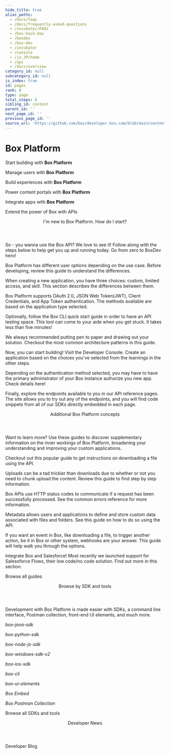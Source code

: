 ```yaml
---
hide_title: true
alias_paths:
  - /docs/faqs
  - /docs/frequently-asked-questions
  - /incubator/FAQs
  - /box-hack-day
  - /boxdev
  - /box-dev
  - /incubator
  - /console
  - /ja_JP/home
  - /api
  - /docs/overview
category_id: null
subcategory_id: null
is_index: true
id: pages
rank: 0
type: page
total_steps: 0
sibling_id: content
parent_id: ''
next_page_id: ''
previous_page_id: ''
source_url: 'https://github.com/box/developer.box.com/blob/main/content/pages/index.md'
---
```

# Box Platform

<Banner>

<BannerTitle>

Start building with **Box Platform**

</BannerTitle>

<BannerTitle>

Manage users with **Box Platform**

</BannerTitle>

<BannerTitle>

Build experiences with **Box Platform**

</BannerTitle>

<BannerTitle>

Power content portals with **Box Platform**

</BannerTitle>

<BannerTitle>

Integrate apps with **Box Platform**

</BannerTitle>

Extend the power of Box with APIs

</Banner>

<!-- <Centered wide>

<Header to='/guides' centered>

Guides

</Header>

<GuidesList>

Get started, learn tips and tricks, and discover how to use the Box
Platform API with our comprehensive guides. Here are six of the most used
guides to get you started.

<GuideList href='/guides/authentication/'>

Authentication

</GuideList>

<GuideList href='/guides/cli/quick-start/'>

CLI Quick Start

</GuideList>

<GuideList href='/guides/tooling/postman/quick-start/'>

Postman Quick Start

</GuideList>

<GuideList href='/guides/api-calls/permissions-and-errors/common-errors/'>

Common Errors

</GuideList>

<GuideList href='/guides/api-calls/pagination/offset-based/'>

API Pagination

</GuideList>

<GuideList href='/guides/embed/ui-elements/'>

UI Elements

</GuideList>

</GuidesList>

<More to='/guides' right>

More Guides

</More>

</Centered>

 -->

<Centered wide>

<Header to='/' centered>

I'm new to Box Platform. How do I start?

</Header>

So - you wanna use the Box API? We love to see it!
Follow along with the steps below to help get you up and running today.
Go from zero to BoxDev hero!

<TileGrid>

<Tile title="1. Explore user types" href="/guides/getting-started/user-types/">

Box Platform has different user options depending on the use case.
Before developing, review this guide to understand the differences.

</Tile>

<Tile title="2. Understand application types" href="/guides/applications/select/">

When creating a new application, you have three choices: custom, limited
access, and skill. This section describes the differences between them.

</Tile>

<Tile title="3. Learn authentication methods" href="/guides/authentication/select/">

Box Platform supports OAuth 2.0, JSON Web Token(JWT), Client
Credentials, and App Token authentication. The methods available are
based on the application type selected.

</Tile>

<Tile title="4. Setup the Box CLI" href="/guides/cli/quick-start/">

Optionally, follow the Box CLI quick start
guide in order to have an API testing space. This tool can come to your
aide when you get stuck. It takes less than five minutes!

</Tile>

<Tile title="5. Create an architecture pattern" href="/guides/getting-started/architecture-patterns/">

We always recommended putting pen to paper and drawing out your solution.
Checkout the most common architecture patterns in this guide.

</Tile>

<Tile title="6. Create the application" href="https://app.box.com/developers/console">

Now, you can start building! Visit the Developer Console. Create an
application based on the choices
you've selected from the learnings in the other steps.

</Tile>

<Tile title="7. Authorize the application" href="/guides/authorization/">

Depending on the authentication method selected, you may have to
have the primary administrator of your Box instance authorize
you new app. Check details here!

</Tile>

<Tile title="8. Start coding" href="/reference/">

Finally, explore the endpoints available to you in our API reference
pages. The site allows you to try out any of the endpoints, and you will
find code snippets from all of our SDKs directly embedded
in each page.

</Tile>

</TileGrid>

</Centered>

<Centered wide>

<FeaturedBoard type="community" >

</FeaturedBoard>

</Centered>

<Centered wide>

<Header to='/' centered>

Additional Box Platform concepts

</Header>

Want to learn more?
Use these guides to discover supplementary information on the inner
workings of Box Platform, broadening your understanding and improving
your custom applications.

<TileSlider>

<Tile type="guide" title="Downloads" href="/guides/downloads/">

Checkout out this popular guide to get instructions
on downloading a file using the API.

</Tile>

<Tile type="guide" title="Uploads" href="/guides/uploads/">

Uploads can be a tad trickier than downloads due to
whether or not you need to chunk upload the content.
Review this guide to find step by step information.

</Tile>

<Tile type="guide" title="Common Errors" href="/guides/api-calls/permissions-and-errors/common-errors/">

Box APIs use HTTP status codes to communicate
if a request has been successfully processed.
See the common errors reference for more information.

</Tile>

<Tile type="guide" title="Metadata" href="/guides/metadata/">

Metadata allows users and applications to define and store custom data
associated with files and folders. See this guide on how to do so using
the API.

</Tile>

<Tile type="guide" title="Webhooks" href="/guides/webhooks/">

If you want an event in Box, like downloading a file, to trigger another
action, be it in Box or other system, webhooks are your answer.
This guide will help walk you through the options.

</Tile>

<Tile type="guide" title="Saleforce" href="/guides/tooling/salesforce-toolkit/">

Integrate Box and Salesforce! Most
recently we launched support for Salesoforce Flows, their low code/no code
solution. Find out more in this section.

</Tile>

</TileSlider>

<More to='/guides/' center>

Browse all guides

</More>

</Centered>

<!-- <Dark>

<Centered wide>

<Header to='/sdks-and-tools' centered>

SDKS & Tools

</Header>

<SDKS>

Development with Box Platform is made easier with SDKs for your
programming language, a command line interface, front-end UI elements,
and much more.

<SDK language='python' href='https://github.com/box/box-python-sdk'>

Python SDK

</SDK>

<SDK language='java' href='https://github.com/box/box-java-sdk'>

Java SDK

</SDK>

<SDK language='node' href='https://github.com/box/box-node-sdk'>

Node SDK

</SDK>

<SDK language='dotnet' href='https://github.com/box/box-windows-sdk'>

Windows .NET SDK

</SDK>

<SDK language='cli' href='https://github.com/box/boxcli'>

Box CLI

</SDK>

<SDK language='uielements' href='https://github.com/box/box-ui-elements'>

UI Elements

</SDK>

</SDKS>

<More to='/sdks-and-tools' right>

More SDKs & Tools

</More>

</Centered>

</Dark>

 -->

<Centered wide>

<FeaturedBoard type="sampleCode" >

</FeaturedBoard>

</Centered>

<Centered wide>

<Header to='/' centered>

Browse by SDK and tools

</Header>

Development with Box Platform is made easier with SDKs,
a command line interface, Postman collection,
front-end UI elements, and much more.

<TileSlider>

<Tile type="tool" title="Java" href="https://github.com/box/box-java-sdk">

  *box-java-sdk*

</Tile>

<Tile type="tool" title="Python" href="https://github.com/box/box-python-sdk">

  *box-python-sdk*

</Tile>

<Tile type="tool" title="Node" href="https://github.com/box/box-node-sdk">

  *box-node-js-sdk*

</Tile>

<Tile type="tool" title=".NET" href="https://github.com/box/box-windows-sdk-v2">

  *box-windows-sdk-v2*

</Tile>

<Tile type="tool" title="iOS" href="https://github.com/box/box-ios-sdk">

  *box-ios-sdk*

</Tile>

<Tile type="tool" title="Box CLI" href="/guides/cli/">

  *box-cli*

</Tile>

<Tile type="tool" title="Box UI Elements" href="/guides/embed/ui-elements/">

  *box-ui-elements*

</Tile>

<Tile type="tool" title="Box Embed" href="/guides/embed/box-embed/">

  *Box Embed*

</Tile>

<Tile type="tool" title="Postman collection" href="/guides/tooling/postman">

  *Box Postman Collection*

</Tile>

</TileSlider>

<More to='/sdks-and-tools/' center>

Browse all SDKs and tools

</More>

</Centered>

<Centered wide>

<Header to='https://medium.com/box-developer-blog' centered>

Developer News

</Header>

<BlogCards >

</BlogCards>

<More to='https://medium.com/box-developer-blog' right>

Developer Blog

</More>

</Centered>